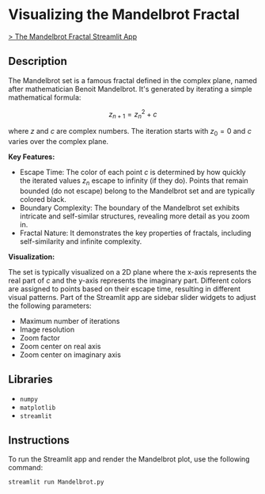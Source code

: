 # Visualizing the Mandelbrot Fractal
[> The Mandelbrot Fractal Streamlit App](https://the-mandelbrot-fractal.streamlit.app/)

## Description
The Mandelbrot set is a famous fractal defined in the complex plane, named after mathematician Benoit Mandelbrot. It's generated by iterating a simple mathematical formula:

$$
z_{n+1} = z_n^2 + c
$$

where $z$ and $c$ are complex numbers. The iteration starts with $z_0 = 0$ and $c$ varies over the complex plane.


**Key Features:**

- Escape Time: The color of each point $c$ is determined by how quickly the iterated values $z_n$ escape to infinity (if they do).
Points that remain bounded (do not escape) belong to the Mandelbrot set and are typically colored black.
- Boundary Complexity: The boundary of the Mandelbrot set exhibits intricate and self-similar structures, revealing more detail as you zoom in.
- Fractal Nature: It demonstrates the key properties of fractals, including self-similarity and infinite complexity.


**Visualization:**

The set is typically visualized on a 2D plane where the x-axis represents the real part of $c$ and the y-axis represents the imaginary part. 
Different colors are assigned to points based on their escape time, resulting in different visual patterns.
Part of the Streamlit app are sidebar slider widgets to adjust the following parameters:
* Maximum number of iterations
* Image resolution
* Zoom factor
* Zoom center on real axis
* Zoom center on imaginary axis 


## Libraries

- `numpy`
- `matplotlib`
- `streamlit`


## Instructions

To run the Streamlit app and render the Mandelbrot plot, use the following command:

```bash
streamlit run Mandelbrot.py
